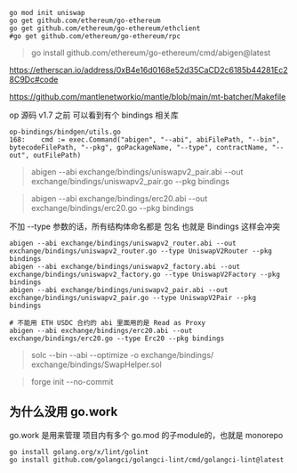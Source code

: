 ```
go mod init uniswap
go get github.com/ethereum/go-ethereum
go get github.com/ethereum/go-ethereum/ethclient
#go get github.com/ethereum/go-ethereum/rpc
```

> go install github.com/ethereum/go-ethereum/cmd/abigen@latest

https://etherscan.io/address/0xB4e16d0168e52d35CaCD2c6185b44281Ec28C9Dc#code

https://github.com/mantlenetworkio/mantle/blob/main/mt-batcher/Makefile

op 源码 v1.7 之前 可以看到有个 bindings 相关库

```
op-bindings/bindgen/utils.go
168:    cmd := exec.Command("abigen", "--abi", abiFilePath, "--bin", bytecodeFilePath, "--pkg", goPackageName, "--type", contractName, "--out", outFilePath)
```

> abigen --abi exchange/bindings/uniswapv2_pair.abi --out exchange/bindings/uniswapv2_pair.go --pkg bindings

> abigen --abi exchange/bindings/erc20.abi --out exchange/bindings/erc20.go --pkg bindings

不加 --type 参数的话，所有结构体命名都是 包名 也就是 Bindings 这样会冲突

```
abigen --abi exchange/bindings/uniswapv2_router.abi --out exchange/bindings/uniswapv2_router.go --type UniswapV2Router --pkg bindings
abigen --abi exchange/bindings/uniswapv2_factory.abi --out exchange/bindings/uniswapv2_factory.go --type UniswapV2Factory --pkg bindings
abigen --abi exchange/bindings/uniswapv2_pair.abi --out exchange/bindings/uniswapv2_pair.go --type UniswapV2Pair --pkg bindings

# 不能用 ETH USDC 合约的 abi 里面用的是 Read as Proxy
abigen --abi exchange/bindings/erc20.abi --out exchange/bindings/erc20.go --type Erc20 --pkg bindings
```

> solc --bin --abi --optimize -o exchange/bindings/ exchange/bindings/SwapHelper.sol

> forge init --no-commit

## 为什么没用 go.work

go.work 是用来管理 项目内有多个 go.mod 的子module的，也就是 monorepo

```
go install golang.org/x/lint/golint
go install github.com/golangci/golangci-lint/cmd/golangci-lint@latest
```
